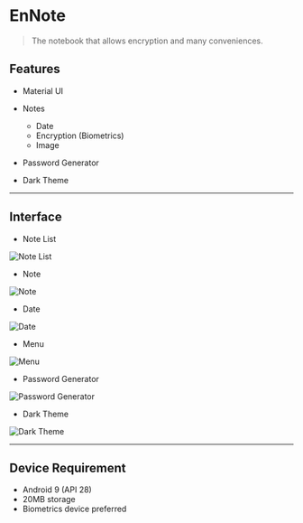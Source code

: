 # EnNote

> The notebook that allows encryption and many conveniences.

## Features

- Material UI

- Notes
  - Date
  - Encryption (Biometrics)
  - Image
- Password Generator
- Dark Theme

---

## Interface

- Note List

![Note List](./docs/images/NoteList.png "Note List")

- Note

![Note](./docs/images/Note.png "Note")

- Date

![Date](./docs/images/Date.png "Date")

- Menu

![Menu](./docs/images/Menu.png "Menu")

- Password Generator

![Password Generator](./docs/images/PasswordGenerator.png "Password Generator")

- Dark Theme

![Dark Theme](./docs/images/DarkTheme.png "Dark Theme")

---

## Device Requirement

- Android 9 (API 28)
- 20MB storage
- Biometrics device preferred
